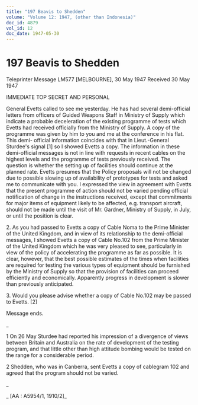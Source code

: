 ```yaml
---
title: "197 Beavis to Shedden"
volume: "Volume 12: 1947, (other than Indonesia)"
doc_id: 4879
vol_id: 12
doc_date: 1947-05-30
---
```


# 197 Beavis to Shedden

Teleprinter Message LM577 [MELBOURNE], 30 May 1947 Received 30 May 1947

IMMEDIATE TOP SECRET AND PERSONAL

General Evetts called to see me yesterday. He has had several demi-official letters from officers of Guided Weapons Staff in Ministry of Supply which indicate a probable deceleration of the existing programme of tests which Evetts had received officially from the Ministry of Supply. A copy of the programme was given by him to you and me at the conference in his flat. This demi- official information coincides with that in Lieut.-General Sturdee's signal [1] so I showed Evetts a copy. The information in these demi-official messages is not in line with requests in recent cables on the highest levels and the programme of tests previously received. The question is whether the setting up of facilities should continue at the planned rate. Evetts presumes that the Policy proposals will not be changed due to possible slowing up of availability of prototypes for tests and asked me to communicate with you. I expressed the view in agreement with Evetts that the present programme of action should not be varied pending official notification of change in the instructions received, except that commitments for major items of equipment likely to be affected, e.g. transport aircraft, should not be made until the visit of Mr. Gardner, Ministry of Supply, in July, or until the position is clear.

2\. As you had passed to Evetts a copy of Cable Noma to the Prime Minister of the United Kingdom, and in view of its relationship to the demi-official messages, I showed Evetts a copy of Cable No.102 from the Prime Minister of the United Kingdom which he was very pleased to see, particularly in view of the policy of accelerating the programme as far as possible. It is clear, however, that the best possible estimates of the times when facilities are required for testing the various types of equipment should be furnished by the Ministry of Supply so that the provision of facilities can proceed efficiently and economically. Apparently progress in development is slower than previously anticipated.

3\. Would you please advise whether a copy of Cable No.102 may be passed to Evetts. [2]

Message ends.

_

1 On 26 May Sturdee had reported his impression of a divergence of views between Britain and Australia on the rate of development of the testing program, and that little other than high attitude bombing would be tested on the range for a considerable period.

2 Shedden, who was in Canberra, sent Evetts a copy of cablegram 102 and agreed that the program should not be varied.

_

_ [AA : A5954/1, 1910/2]_
